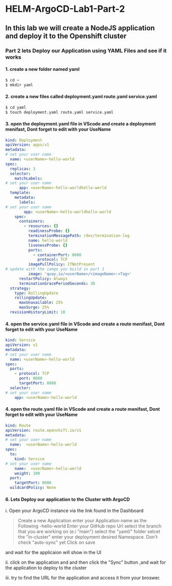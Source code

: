 # HELM-ArgoCD-Lab1-Part-2

## In this lab we will create a NodeJS application and deploy it to the Openshift cluster

### Part 2 lets Deploy our Application using YAML Files and see if it works

#### 1. create a new folder named yaml

```Bash
$ cd ~
$ mkdir yaml
```

#### 2. create a new files called deployment.yaml route.yaml service.yaml

```Bash
$ cd yaml
$ touch deployment.yaml route.yaml service.yaml
```

#### 3. open the deployment.yaml file in VScode and create a deployment menifast, Dont forget to edit with your UseName

```YAML
kind: Deployment
apiVersion: apps/v1
metadata:
# set your user name
  name: <userName>-hello-world
spec:
  replicas: 3
  selector:
    matchLabels:
# set your user name
      app: <userName>-hello-worldhello-world
  template:
    metadata:
      labels:
# set your user name
        app: <userName>-hello-worldhello-world
    spec:
      containers:
        - resources: {}
          readinessProbe: {}
          terminationMessagePath: /dev/termination-log
          name: hello-world
          livenessProbe: {}
          ports:
            - containerPort: 8080
              protocol: TCP
          imagePullPolicy: IfNotPresent
# update with the iamge you build in part 1
          image: 'quay.io/<userName>/<imageName>:<Tag>'
      restartPolicy: Always
      terminationGracePeriodSeconds: 30
  strategy:
    type: RollingUpdate
    rollingUpdate:
      maxUnavailable: 25%
      maxSurge: 25%
  revisionHistoryLimit: 10
```

#### 4. open the service.yaml file in VScode and create a route menifast, Dont forget to edit with your UseName

```YAML
kind: Service
apiVersion: v1
metadata:
# set your user name
  name: <userName>-hello-world
spec:
  ports:
    - protocol: TCP
      port: 8080
      targetPort: 8080
  selector:
# set your user name
    app: <userName>-hello-world
```

#### 4. open the route.yaml file in VScode and create a route menifast, Dont forget to edit with your UseName

```YAML
kind: Route
apiVersion: route.openshift.io/v1
metadata:
# set your user name
  name:  <userName>-hello-world
spec:
  to:
    kind: Service
# set your user name
    name:  <userName>-hello-world
    weight: 100
  port:
    targetPort: 8080
  wildcardPolicy: None
```

#### 6. Lets Deploy our application to the Cluster with ArgoCD

i. Open your ArgoCD instance via the link found in the Dashboard

> Create a new Application
> enter your Application name as the Following <userName>-hello-world
> Enter your GitHub repo Url
> select the branch that you are working on (e.i "main")
> select the "yaml/" folder
> selcet the "in-cluster"
> enter your deployment desired Namespace.
> Don't check "auto-sync" yet
> Click on save

and wait for the applicaion will show in the UI

ii. click on the application and and then click the "Sync" button ,and wait for the application to deploy to the cluster

iii. try to find the URL for the application and access it from your broswer.
